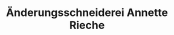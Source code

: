 ---
title: "Änderungsschneiderei Annette Rieche"
url: /hedersleben/aenderungsschneiderei-annette-rieche/
shop: Schneiderei
---